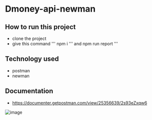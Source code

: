 # Dmoney-api-newman

## How to run this project
- clone the project  
- give this command ''' npm i ''' and npm run report '''

## Technology used
- postman
- newman

## Documentation
- https://documenter.getpostman.com/view/25356639/2s93eZxqw6

![image](https://github.com/Rahat65/Dmoney-api-newman/assets/70316722/3e9ffe12-a0c2-4a7b-a811-3c07d0f5b69a)
